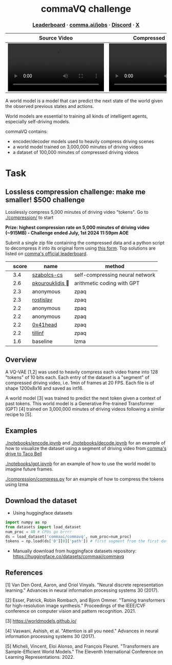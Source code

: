 <div align="center">
<h1>commaVQ challenge</h1>

<h3>
  <a href="https://comma.ai/leaderboard">Leaderboard</a>
  <span> · </span>
  <a href="https://comma.ai/jobs">comma.ai/jobs</a>
  <span> · </span>
  <a href="https://discord.comma.ai">Discord</a>
  <span> · </span>
  <a href="https://x.com/comma_ai">X</a>
</h3>

</div>


| Source Video    | Compressed Video | Future Prediction |
| --------------- | ---------------- |------------------ |
| <video src="https://github.com/commaai/commavq/assets/29985433/91894bf7-592b-4204-b3f2-3e805984045c">  |  <video src="https://github.com/commaai/commavq/assets/29985433/3a799ac8-781e-461c-bf14-c15cea42b985">    |  <video src="https://github.com/commaai/commavq/assets/29985433/f6f7699b-b6cb-4f9c-80c9-8e00d75fbfae"> |

A world model is a model that can predict the next state of the world given the observed previous states and actions.

World models are essential to training all kinds of intelligent agents, especially self-driving models.

commaVQ contains:
- encoder/decoder models used to heavily compress driving scenes
- a world model trained on 3,000,000 minutes of driving videos
- a dataset of 100,000 minutes of compressed driving videos

# Task

## Lossless compression challenge: make me smaller! $500 challenge
Losslessly compress 5,000 minutes of driving video "tokens". Go to [./compression/](./compression/) to start

**Prize: highest compression rate on 5,000 minutes of driving video (~915MB) - Challenge ended July, 1st 2024 11:59pm AOE**

Submit a single zip file containing the compressed data and a python script to decompress it into its original form using [this form](https://forms.gle/US88Hg7UR6bBuW3BA). Top solutions are listed on [comma's official leaderboard](https://comma.ai/leaderboard).

<!-- TABLE-START -->
<table class="ranked">
 <thead>
  <tr>
   <th>
   </th>
   <th>
    score
   </th>
   <th>
    name
   </th>
   <th>
    method
   </th>
  </tr>
 </thead>
 <tbody>
  <tr>
   <td>
   </td>
   <td>
    3.4
   </td>
   <td>
    <a href="https://github.com/szabolcs-cs">
     szabolcs-cs
    </a>
   </td>
   <td>
    self-compressing neural network
   </td>
  </tr>
  <tr>
   <td>
   </td>
   <td>
    2.6
   </td>
   <td>
    <a href="https://github.com/pkourouklidis">
     pkourouklidis
    </a>
    👑
   </td>
   <td>
    arithmetic coding with GPT
   </td>
  </tr>
  <tr>
   <td>
   </td>
   <td>
    2.3
   </td>
   <td>
    anonymous
   </td>
   <td>
    zpaq
   </td>
  </tr>
  <tr>
   <td>
   </td>
   <td>
    2.3
   </td>
   <td>
    <a href="https://github.com/rostislav">
     rostislav
    </a>
   </td>
   <td>
    zpaq
   </td>
  </tr>
  <tr>
   <td>
   </td>
   <td>
    2.2
   </td>
   <td>
    anonymous
   </td>
   <td>
    zpaq
   </td>
  </tr>
  <tr>
   <td>
   </td>
   <td>
    2.2
   </td>
   <td>
    anonymous
   </td>
   <td>
    zpaq
   </td>
  </tr>
  <tr>
   <td>
   </td>
   <td>
    2.2
   </td>
   <td>
    <a href="https://github.com/0x41head">
     0x41head
    </a>
   </td>
   <td>
    zpaq
   </td>
  </tr>
  <tr>
   <td>
   </td>
   <td>
    2.2
   </td>
   <td>
    <a href="https://github.com/tillinf">
     tillinf
    </a>
   </td>
   <td>
    zpaq
   </td>
  </tr>
  <tr>
   <td>
   </td>
   <td>
    1.6
   </td>
   <td>
    baseline
   </td>
   <td>
    lzma
   </td>
  </tr>
 </tbody>
</table>
<!-- TABLE-END -->

## Overview
A VQ-VAE [1,2] was used to heavily compress each video frame into 128 "tokens" of 10 bits each. Each entry of the dataset is a "segment" of compressed driving video, i.e. 1min of frames at 20 FPS. Each file is of shape 1200x8x16 and saved as int16.

A world model [3] was trained to predict the next token given a context of past tokens. This world model is a Generative Pre-trained Transformer (GPT) [4] trained on 3,000,000 minutes of driving videos following a similar recipe to [5].

## Examples
[./notebooks/encode.ipynb](./notebooks/encode.ipynb) and [./notebooks/decode.ipynb](./notebooks/decode.ipynb) for an example of how to visualize the dataset using a segment of driving video from [comma's drive to Taco Bell](https://blog.comma.ai/taco-bell/)

[./notebooks/gpt.ipynb](./notebooks/gpt.ipynb) for an example of how to use the world model to imagine future frames.

[./compression/compress.py](./compression/compress.py) for an example of how to compress the tokens using lzma

## Download the dataset
- Using huggingface datasets
```python
import numpy as np
from datasets import load_dataset
num_proc = 40 # CPUs go brrrr
ds = load_dataset('commaai/commavq', num_proc=num_proc)
tokens = np.load(ds['0'][0]['path']) # first segment from the first data shard
```
- Manually download from huggingface datasets repository: https://huggingface.co/datasets/commaai/commavq

## References
[1] Van Den Oord, Aaron, and Oriol Vinyals. "Neural discrete representation learning." Advances in neural information processing systems 30 (2017).

[2] Esser, Patrick, Robin Rombach, and Bjorn Ommer. "Taming transformers for high-resolution image synthesis." Proceedings of the IEEE/CVF conference on computer vision and pattern recognition. 2021.

[3] https://worldmodels.github.io/

[4] Vaswani, Ashish, et al. "Attention is all you need." Advances in neural information processing systems 30 (2017).

[5] Micheli, Vincent, Eloi Alonso, and François Fleuret. "Transformers are Sample-Efficient World Models." The Eleventh International Conference on Learning Representations. 2022.
